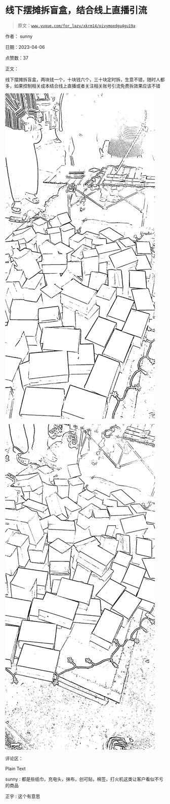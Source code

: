 # 线下摆摊拆盲盒，结合线上直播引流

> 原文：[`www.yuque.com/for_lazy/xkrm14/pivymoedgu4gu19a`](https://www.yuque.com/for_lazy/xkrm14/pivymoedgu4gu19a)

作者： sunny

日期：2023-04-06

点赞数：37

正文：

线下摆摊拆盲盒，两块钱一个，十块钱六个，三十块定时拆，生意不错，随时人都多，如果控制相关成本结合线上直播或者关注相关账号引流免费拆效果应该不错

![](img/0777dc02407d19a6ddf85b598af1a5c3.png)

![](img/e2f0d9b93651081d898aecea28467ab6.png)

评论区：

​Plain Text

sunny : 都是些纸巾，充电头，抹布，创可贴，棉签，打火机这类让客户看似不亏的商品

正宇 : 这个有意思



